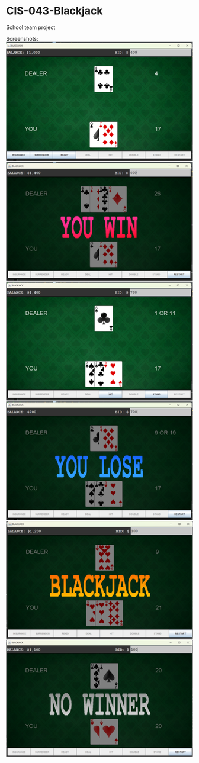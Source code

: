 # CIS-043-Blackjack
School team project

Screenshots:
![alt text](https://github.com/sebeid4556/CIS-043-Blackjack/blob/master/screenshots/play1.png?raw=true)
![alt text](https://github.com/sebeid4556/CIS-043-Blackjack/blob/master/screenshots/youwin.png?raw=true)
![alt text](https://github.com/sebeid4556/CIS-043-Blackjack/blob/master/screenshots/play2.png?raw=true)
![alt text](https://github.com/sebeid4556/CIS-043-Blackjack/blob/master/screenshots/youlose.png?raw=true)
![alt text](https://github.com/sebeid4556/CIS-043-Blackjack/blob/master/screenshots/blackjack.png?raw=true)
![alt text](https://github.com/sebeid4556/CIS-043-Blackjack/blob/master/screenshots/nowinner.png?raw=true)
